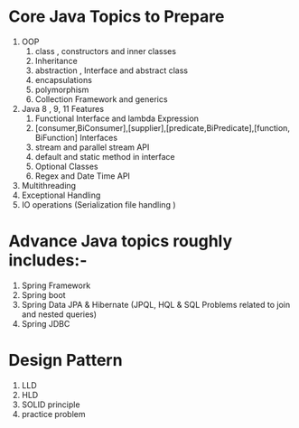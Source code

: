 # Core Java Topics to Prepare
1. OOP
   1. class , constructors and inner classes
   2. Inheritance 
   3. abstraction , Interface and abstract class
   4. encapsulations
   5. polymorphism
   6. Collection Framework and generics
2. Java 8 , 9, 11 Features
   1. Functional Interface and lambda Expression
   2. [consumer,BiConsumer],[supplier],[predicate,BiPredicate],[function, BiFunction] Interfaces 
   3. stream and parallel stream API
   4. default and static method in interface
   5. Optional Classes
   6. Regex and Date Time API
3. Multithreading
4. Exceptional Handling
5. IO operations (Serialization file handling )

# Advance Java topics roughly includes:-
1. Spring Framework
2. Spring boot
3. Spring Data JPA & Hibernate (JPQL, HQL & SQL Problems related to join and nested queries)
4. Spring JDBC

# Design Pattern
1. LLD
2. HLD
3. SOLID principle
4. practice problem